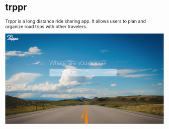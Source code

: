 # trppr

Trppr is a long distance ride sharing app. It allows users to plan and organize road trips with other travelers. 

![Screenshot](/screenshot.png?raw=true "Optional Title")
